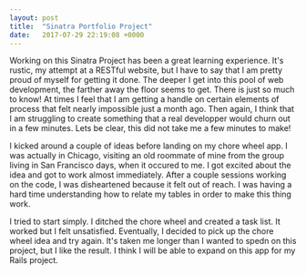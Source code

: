 ```yaml
---
layout: post
title:  "Sinatra Portfolio Project"
date:   2017-07-29 22:19:08 +0000
---
```



Working on this Sinatra Project has been a great learning experience.  It's rustic, my attempt at a RESTful website, but I have to say that I am pretty proud of myself for getting it done.  The deeper I get into this pool of web development, the farther away the floor seems to get.  There is just so much to know!  At times I feel that I am getting a handle on certain elements of process that felt nearly impossible just a month ago.  Then again, I think that I am struggling to create something that a real developper would churn out in a few minutes.  Lets be clear, this did not take me a few minutes to make!  

I kicked around a couple of ideas before landing on my chore wheel app.  I was actually in Chicago, visiting an old roommate of mine from the group living in San Francisco days, when it occured to me.  I got excited about the idea and got to work almost immediately.  After a couple sessions working on the code, I was disheartened because it felt out of reach.  I was having a hard time understanding how to relate my tables in order to make this thing work.  

I tried to start simply.  I ditched the chore wheel and created a task list.  It worked but I felt unsatisfied.  Eventually, I decided to pick up the chore wheel idea and try again.  It's taken me longer than I wanted to spedn on this project, but I like the result.  I think I will be able to expand on this app for my Rails project.  
